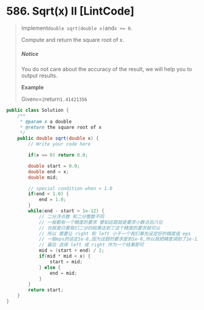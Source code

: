 # 586. Sqrt\(x\) II \[LintCode\]

> Implement`double sqrt(double x)`and`x >= 0`.
>
> Compute and return the square root of x.
>
> ##### Notice
>
> You do not care about the accuracy of the result, we will help you to output results.
>
> **Example**
>
> Given`n`=`2`return`1.41421356`

```java
public class Solution {
    /**
     * @param x a double
     * @return the square root of x
     */
    public double sqrt(double x) {
        // Write your code here

        if(x == 0) return 0.0;

        double start = 0.0;
        double end = x;
        double mid;

        // special condition when < 1.0
        if(end < 1.0) {
            end = 1.0;
        }
        while(end - start > 1e-12) {
            // 二分浮点数 和二分整数不同
            // 一般都有一个精度的要求 譬如这题就是要求小数点后八位
            // 也就是只要我们二分的结果达到了这个精度的要求就可以
            // 所以 需要让 right 和 left 小于一个我们事先设定好的精度值 eps
            // 一般eps的设定1e-8,因为这题的要求是到1e-8,所以我把精度调到了1e-12
            // 最后 选择 left 或 right 作为一个结果即可 
            mid = (start + end) / 2;
            if(mid * mid < x) {
                start = mid;
            } else {
                end = mid;
            }
        }
        return start;
    }
}
```



